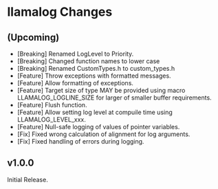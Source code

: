 # llamalog Changes

## (Upcoming)
- [Breaking] Renamed LogLevel to Priority.
- [Breaking] Changed function names to lower case
- [Breaking] Renamed CustomTypes.h to custom_types.h
- [Feature] Throw exceptions with formatted messages.
- [Feature] Allow formatting of exceptions.
- [Feature] Target size of type MAY be provided using macro LLAMALOG_LOGLINE_SIZE for larger of smaller buffer requirements.
- [Feature] Flush function.
- [Feature] Allow setting log level at compuile time using LLAMALOG_LEVEL_xxx.
- [Feature] Null-safe logging of values of pointer variables.
- [Fix] Fixed wrong calculation of alignment for log arguments.
- [Fix] Fixed handling of errors during logging.

## v1.0.0
Initial Release.